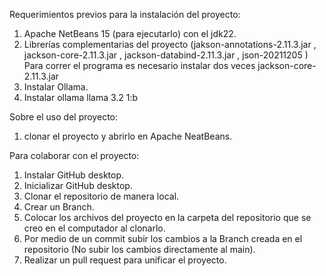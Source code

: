 Requerimientos previos para la instalación del proyecto:

01. Apache NetBeans 15 (para ejecutarlo) con el jdk22.
02. Librerías complementarias del proyecto (jakson-annotations-2.11.3.jar , jackson-core-2.11.3.jar , jackson-databind-2.11.3.jar , json-20211205 ) Para correr el programa es necesario instalar dos veces jackson-core-2.11.3.jar
03. Instalar Ollama.
04. Instalar ollama llama 3.2 1:b



Sobre el uso del proyecto:

01. clonar el proyecto y abrirlo en Apache NeatBeans.



Para colaborar con el proyecto:

01. Instalar GitHub desktop.
02. Inicializar GitHub desktop.
03. Clonar el repositorio de manera local.
04. Crear un Branch.
05. Colocar los archivos del proyecto en la carpeta del repositorio que se creo en el computador al clonarlo.
06. Por medio de un commit subir los cambios a la Branch creada en el repositorio (No subir los cambios directamente al main).
07. Realizar un pull request para unificar el proyecto.
